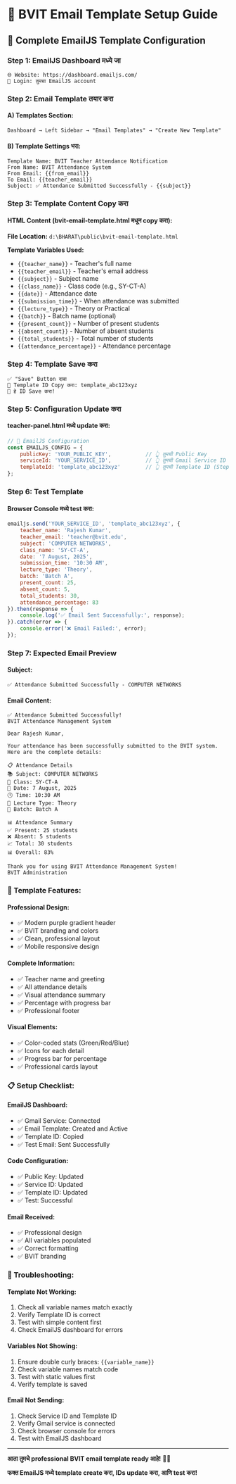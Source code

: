 # 📧 BVIT Email Template Setup Guide

## 🚀 Complete EmailJS Template Configuration

### **Step 1: EmailJS Dashboard मध्ये जा**
```
🌐 Website: https://dashboard.emailjs.com/
📧 Login: तुमचा EmailJS account
```

### **Step 2: Email Template तयार करा**

#### **A) Templates Section:**
```
Dashboard → Left Sidebar → "Email Templates" → "Create New Template"
```

#### **B) Template Settings भरा:**
```
Template Name: BVIT Teacher Attendance Notification
From Name: BVIT Attendance System
From Email: {{from_email}}
To Email: {{teacher_email}}
Subject: ✅ Attendance Submitted Successfully - {{subject}}
```

### **Step 3: Template Content Copy करा**

#### **HTML Content (bvit-email-template.html मधून copy करा):**

**File Location:** `d:\BHARAT\public\bvit-email-template.html`

**Template Variables Used:**
- `{{teacher_name}}` - Teacher's full name
- `{{teacher_email}}` - Teacher's email address  
- `{{subject}}` - Subject name
- `{{class_name}}` - Class code (e.g., SY-CT-A)
- `{{date}}` - Attendance date
- `{{submission_time}}` - When attendance was submitted
- `{{lecture_type}}` - Theory or Practical
- `{{batch}}` - Batch name (optional)
- `{{present_count}}` - Number of present students
- `{{absent_count}}` - Number of absent students
- `{{total_students}}` - Total number of students
- `{{attendance_percentage}}` - Attendance percentage

### **Step 4: Template Save करा**
```
✅ "Save" Button दाबा
📝 Template ID Copy करा: template_abc123xyz
💾 हे ID Save करा!
```

### **Step 5: Configuration Update करा**

#### **teacher-panel.html मध्ये update करा:**
```javascript
// 📧 EmailJS Configuration
const EMAILJS_CONFIG = {
    publicKey: 'YOUR_PUBLIC_KEY',           // 👆 तुमची Public Key
    serviceId: 'YOUR_SERVICE_ID',           // 👆 तुमची Gmail Service ID  
    templateId: 'template_abc123xyz'        // 👆 तुमची Template ID (Step 4 मधून)
};
```

### **Step 6: Test Template**

#### **Browser Console मध्ये test करा:**
```javascript
emailjs.send('YOUR_SERVICE_ID', 'template_abc123xyz', {
    teacher_name: 'Rajesh Kumar',
    teacher_email: 'teacher@bvit.edu',
    subject: 'COMPUTER NETWORKS',
    class_name: 'SY-CT-A',
    date: '7 August, 2025',
    submission_time: '10:30 AM',
    lecture_type: 'Theory',
    batch: 'Batch A',
    present_count: 25,
    absent_count: 5,
    total_students: 30,
    attendance_percentage: 83
}).then(response => {
    console.log('✅ Email Sent Successfully:', response);
}).catch(error => {
    console.error('❌ Email Failed:', error);
});
```

### **Step 7: Expected Email Preview**

#### **Subject:**
```
✅ Attendance Submitted Successfully - COMPUTER NETWORKS
```

#### **Email Content:**
```
✅ Attendance Submitted Successfully!
BVIT Attendance Management System

Dear Rajesh Kumar,

Your attendance has been successfully submitted to the BVIT system. 
Here are the complete details:

📋 Attendance Details
📚 Subject: COMPUTER NETWORKS
🏫 Class: SY-CT-A
📅 Date: 7 August, 2025
🕒 Time: 10:30 AM
📝 Lecture Type: Theory
👥 Batch: Batch A

📊 Attendance Summary
✅ Present: 25 students
❌ Absent: 5 students
📈 Total: 30 students
📊 Overall: 83%

Thank you for using BVIT Attendance Management System!
BVIT Administration
```

### **🎯 Template Features:**

#### **Professional Design:**
- ✅ Modern purple gradient header
- ✅ BVIT branding and colors
- ✅ Clean, professional layout
- ✅ Mobile responsive design

#### **Complete Information:**
- ✅ Teacher name and greeting
- ✅ All attendance details
- ✅ Visual attendance summary
- ✅ Percentage with progress bar
- ✅ Professional footer

#### **Visual Elements:**
- ✅ Color-coded stats (Green/Red/Blue)
- ✅ Icons for each detail
- ✅ Progress bar for percentage
- ✅ Professional cards layout

### **📋 Setup Checklist:**

#### **EmailJS Dashboard:**
- ✅ Gmail Service: Connected
- ✅ Email Template: Created and Active
- ✅ Template ID: Copied
- ✅ Test Email: Sent Successfully

#### **Code Configuration:**
- ✅ Public Key: Updated
- ✅ Service ID: Updated  
- ✅ Template ID: Updated
- ✅ Test: Successful

#### **Email Received:**
- ✅ Professional design
- ✅ All variables populated
- ✅ Correct formatting
- ✅ BVIT branding

### **🔧 Troubleshooting:**

#### **Template Not Working:**
1. Check all variable names match exactly
2. Verify Template ID is correct
3. Test with simple content first
4. Check EmailJS dashboard for errors

#### **Variables Not Showing:**
1. Ensure double curly braces: `{{variable_name}}`
2. Check variable names match code
3. Test with static values first
4. Verify template is saved

#### **Email Not Sending:**
1. Check Service ID and Template ID
2. Verify Gmail service is connected
3. Check browser console for errors
4. Test with EmailJS dashboard

---

**आता तुमचे professional BVIT email template ready आहे!** 🚀📧

**फक्त EmailJS मध्ये template create करा, IDs update करा, आणि test करा!**
